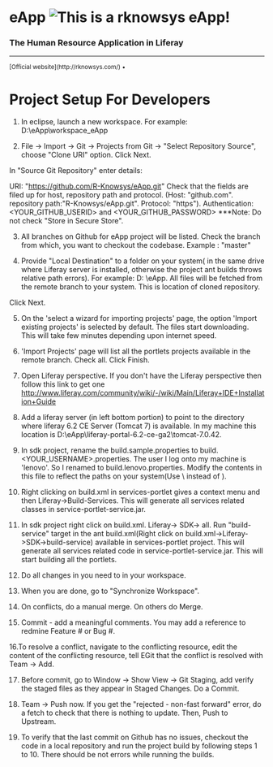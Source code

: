 eApp ![This is a rknowsys eApp!](http://rknowsys.com/assets/img/logo.gif) 
====

### The Human Resource Application in Liferay

---

<small>
[Official website](http://rknowsys.com/) &bull;
</small>
 
Project Setup For Developers
============================

1. In eclipse, launch a new workspace. For example: D:\eApp\workspace_eApp

2. File -> Import -> Git -> Projects from Git -> "Select Repository Source", choose "Clone URI" option. Click Next.

In "Source Git Repository" enter details:
 
URI: "https://github.com/R-Knowsys/eApp.git" Check that the fields are filed up for host, repository path and protocol. (Host: "github.com". repository path:"R-Knowsys/eApp.git". Protocol: "https"). 
Authentication: <YOUR_GITHUB_USERID> and <YOUR_GITHUB_PASSWORD>
***Note: Do not check "Store in Secure Store".

3. All branches on Github for eApp project will be listed. Check the branch from which, you want to checkout the codebase. Example : "master"

4. Provide "Local Destination" to a folder on your system( in the same drive where Liferay server is installed, otherwise the project ant builds throws relative path errors). For example: D:
\eApp. All files will be fetched from the remote branch to your system. This is location of cloned repository. 

Click Next.

5. On the 'select a wizard for importing projects' page, the option 'Import existing projects' is selected by default. The files start downloading. This will take few minutes depending upon internet speed.

6. 'Import Projects' page will list all the portlets projects available in the remote branch. Check all. Click Finish.

7. Open Liferay perspective. If you don't have the Liferay perspective then follow this link to get one http://www.liferay.com/community/wiki/-/wiki/Main/Liferay+IDE+Installation+Guide

8. Add a liferay server (in left bottom portion) to point to the directory where liferay 6.2 CE Server (Tomcat 7) is available. In my machine this location is D:\eApp\liferay-portal-6.2-ce-ga2\tomcat-7.0.42.

9. In sdk project, rename the build.sample.properties to build.<YOUR_USERNAME>.properties. The user I log onto my machine is 'lenovo'. So I renamed to build.lenovo.properties. Modify the contents in this file 
to reflect the paths on your system(Use \\ instead of \).

10. Right clicking on build.xml in services-portlet gives a context menu and then Liferay->Build-Services. This will generate all services related classes in service-portlet-service.jar.

11. In sdk project right click on build.xml. Liferay-> SDK-> all. Run "build-service" target in the ant build.xml(Right click on build.xml->Liferay->SDK->build-service) available in services-portlet project. This will generate all services related code in service-portlet-service.jar. This will start building all the portlets.

12. Do all changes in you need to in your workspace. 

13. When you are done, go to "Synchronize Workspace". 

14. On conflicts, do a manual merge. On others do Merge.

15. Commit - add a meaningful comments. You may add a reference to redmine Feature # or Bug #.

16.To resolve a conflict, navigate to the conflicting resource, edit the content of the conflicting resource, tell EGit that the conflict is resolved with Team -> Add. 

17. Before commit, go to Window -> Show View -> Git Staging, add verify the staged files as they appear in Staged Changes. Do a Commit.

18. Team -> Push now. If you get the "rejected - non-fast forward" error, do a fetch to check that there is nothing to update. Then, Push to Upstream. 

19. To verify that the last commit on Github has no issues, checkout the code in a local repository and run the project build by following steps 1 to 10. There should be not errors while running the builds.
